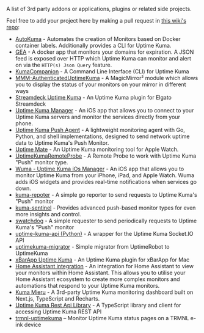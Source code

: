 A list of 3rd party addons or applications, plugins or related side projects.

Feel free to add your project here by making a pull request in [this wiki's repo](https://github.com/louislam/uptime-kuma-wiki):

- [AutoKuma](https://github.com/BigBoot/AutoKuma) - Automates the creation of Monitors based on Docker container labels. Additionally provides a CLI for Uptime Kuma.
- [GEA](https://github.com/mrjones-plip/GEA) - A docker app that monitors your domains for expiration.  A JSON feed is exposed over HTTP which Uptime Kuma can monitor and alert on via the `HTTP(s) Json Query` feature. 
- [KumaCompanion](https://github.com/Zerka30/KumaCompanion) - A Command Line Interface (CLI) for Uptime Kuma
- [MMM-AuthenticatedUptimeKuma](https://github.com/totoluto/MMM-AuthenticatedUptimeKuma) - A MagicMirror² module which allows you to display the status of your monitors on your mirror in different ways
- [Streamdeck Uptime Kuma](https://github.com/MarlBurroW/Streamdeck-Uptime-Kuma) - An Uptime Kuma plugin for Elgato Streamdeck
- [Uptime Kuma Manager](https://apps.apple.com/us/app/uptime-kuma-manager/id6446004887) - An iOS app that allows you to connect to your Uptime Kuma servers and monitor the services directly from your phone.
- [Uptime Kuma Push Agent](https://github.com/manprinsen/uptime-kuma-agent) - A lightweight monitoring agent with Go, Python, and shell implementations, designed to send network uptime data to Uptime Kuma's Push Monitor.
- [Uptime Mate](https://github.com/schech1/uptime-buddy) - An Uptime Kuma monitoring tool for Apple Watch.
- [UptimeKumaRemoteProbe](https://github.com/zimbres/UptimeKumaRemoteProbe) - A Remote Probe to work with Uptime Kuma "Push" monitor type.
- [Wuma - Uptime Kuma iOs Manager](https://apps.apple.com/app/wuma-uptime-kuma-manager/id1662404144) - An iOS app that allows you to monitor Uptime Kuma from your iPhone, iPad, and Apple Watch. Wuma adds iOS widgets and provides real-time notifications when services go down.
- [kuma-repoter](https://github.com/ghinknet/kuma-repoter) - A simple go reporter to send requests to Uptime Kuma's "Push" monitor
- [kuma-sentinel](https://github.com/Coronon/kuma-sentinel) - Provides advanced push-based monitor types for even more insights and control.
- [swatchdog](https://github.com/imsingee/swatchdog) - A simple requester to send periodically requests to Uptime Kuma's "Push" monitor
- [uptime-kuma-api (Python)](https://github.com/lucasheld/uptime-kuma-api) - A wrapper for the Uptime Kuma Socket.IO API
- [uptimekuma-migrator](https://github.com/Peppershade/uptimekuma-migrator) - Simple migrator from UptimeRobot to UptimeKuma
- [xBarApp Uptime Kuma](https://github.com/mariogarridopt/xBar-Uptime-Kuma) - An Uptime Kuma plugin for xBarApp for Mac
- [Home Assistant integration](https://www.home-assistant.io/integrations/uptime_kuma) - An integration for Home Assistant to view your monitors within Home Assistant. This allows you to utilise your Home Assistant ecosystem to create more complex monitors and automations that respond to your Uptime Kuma monitors.
- [Kuma Mieru](https://github.com/Alice39s/kuma-mieru) - A 3rd-party Uptime Kuma monitoring dashboard built on Next.js, TypeScript and Recharts.
- [Uptime Kuma Rest Api Library](https://github.com/vbsampath/uptime-kuma-rest-api) - A TypeScript library and client for accessing Uptime Kuma REST API
- [trmnl-uptimekuma](https://github.com/bnussbau/trmnl-uptimekuma) – Monitor Uptime Kuma status pages on a TRMNL e-ink device
